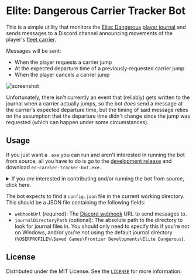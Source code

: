# Elite: Dangerous Carrier Tracker Bot

This is a simple utility that monitors the [Elite: Dangerous](https://www.elitedangerous.com/) [player journal](https://elite-journal.readthedocs.io/en/latest/) and sends messages to a Discord channel announcing movements of the player's [fleet carrier](https://elite-dangerous.fandom.com/wiki/Drake-Class_Carrier).

Messages will be sent:

- When the player requests a carrier jump
- At the expected departure time of a previously-requested carrier jump
- When the player cancels a carrier jump

![screenshot](https://github.com/user-attachments/assets/0a00bace-9817-444c-b7cd-c9cf3dd04632)

Unfortunately, there isn't currently an event that (reliably) gets written to the journal when a carrier actually jumps, so the bot _does_ send a message at the carrier's expected departure time, but the timing of said message relies on the assumption that the departure time didn't change since the jump was requested (which can happen under some circumstances).

## Usage

If you just want a `.exe` you can run and aren't interested in running the bot from source, all you have to do is go to the [development release](https://github.com/lynnntropy/ed-carrier-tracker-bot/releases/tag/dev) and download `ed-carrier-tracker-bot.exe`. 

<details>
  <summary>If you <em>are</em> interested in contributing and/or running the bot from source, click here.</summary>
  
  You'll need [Deno](https://deno.com/) to run the bot.

  You can run `deno task compile` to build a standalone Windows (x86_64) executable, or just run the bot from source with `deno task run`.
</details>



The bot expects to find a `config.json` file in the current working directory. This should be a JSON file containing the following fields:

- `webhookUrl` (required): The [Discord webhook](https://discord.com/developers/docs/resources/webhook) URL to send messages to.
- `journalDirectoryPath` (optional): The absolute path to the directory to look for journal files in. You should only need to specify this if you're not on Windows, and/or you're not using the default journal directory (`%USERPROFILE%\Saved Games\Frontier Developments\Elite Dangerous`).

## License

Distributed under the MIT License. See the [`LICENSE`](/LICENSE) for more information.
